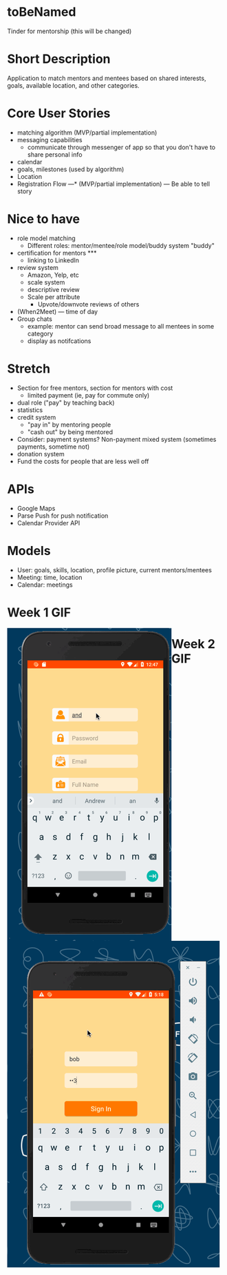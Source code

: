 # toBeNamed
Tinder for mentorship (this will be changed)

# Short Description
Application to match mentors and mentees based on shared interests, goals, available location, and other categories.

# Core User Stories
* matching algorithm (MVP/partial implementation)
* messaging capabilities
   * communicate through messenger of app so that you don't have to share personal info
* calendar
* goals, milestones (used by algorithm)
* Location
* Registration Flow —* (MVP/partial implementation)  — Be able to tell story

# Nice to have
* role model matching
    * Different roles: mentor/mentee/role model/buddy system "buddy"
* certification for mentors ***
    * linking to LinkedIn
* review system
    * Amazon, Yelp, etc
    * scale system
    * descriptive review
    * Scale per attribute
        * Upvote/downvote reviews of others
* (When2Meet) — time of day
* Group chats
    * example: mentor can send broad message to all mentees in some category
    * display as notifcations

# Stretch

* Section for free mentors, section for mentors with cost
    * limited payment (ie, pay for commute only)
* dual role ("pay" by teaching back)
* statistics
* credit system
    * "pay in" by mentoring people
    * "cash out" by being mentored
* Consider: payment systems? Non-payment
    mixed system (sometimes payments, sometime not)
* donation system
* Fund the costs for people that are less well off


# APIs

* Google Maps
* Parse Push for push notification
* Calendar Provider API 

# Models
* User: goals, skills, location, profile picture, current mentors/mentees
* Meeting: time, location
* Calendar: meetings

# Week 1 GIF
<img src='week1GIF.gif' img align="left" title='Video Walkthrough' width='' alt='Video Walkthrough' />

# Week 2 GIF
<img src='week2GIF.gif' title='Video Walkthrough' width='' alt='Video Walkthrough' />

